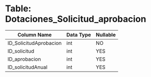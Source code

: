 # Table: Dotaciones_Solicitud_aprobacion

| Column Name | Data Type | Nullable |
|-------------|-----------|----------|
| ID_SolicitudAprobacion | int | NO |
| ID_solicitud | int | YES |
| ID_aprobacion | int | YES |
| ID_solicitudAnual | int | YES |
